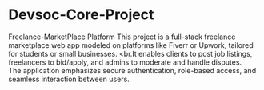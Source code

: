 # Devsoc-Core-Project
Freelance-MarketPlace Platform
This project is a full-stack freelance marketplace web app modeled on platforms like Fiverr or Upwork, tailored for students or small businesses. <br.It enables clients to post job listings, freelancers to bid/apply, and admins to moderate and handle disputes.<br> The application emphasizes secure authentication, role-based access, and seamless interaction between users.

